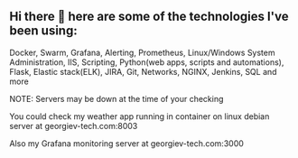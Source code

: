 ## Hi there 👋 here are some of the technologies I've been using:
Docker, Swarm, Grafana, Alerting, Prometheus, Linux/Windows System Administration, IIS, Scripting, Python(web apps, scripts and automations), Flask, Elastic stack(ELK), JIRA, Git, Networks, NGINX, Jenkins, SQL and more

NOTE: Servers may be down at the time of your checking

You could check my weather app running in container on linux debian server at georgiev-tech.com:8003

Also my Grafana monitoring server at georgiev-tech.com:3000
<!--
**ngeorgievv/ngeorgievv** is a ✨ _special_ ✨ repository because its `README.md` (this file) appears on your GitHub profile.

Here are some ideas to get you started:

- 🔭 I’m currently working on ...
- 🌱 I’m currently learning ...
- 👯 I’m looking to collaborate on ...
- 🤔 I’m looking for help with ...
- 💬 Ask me about ...
- 📫 How to reach me: ...
- 😄 Pronouns: ...
- ⚡ Fun fact: ...
-->
